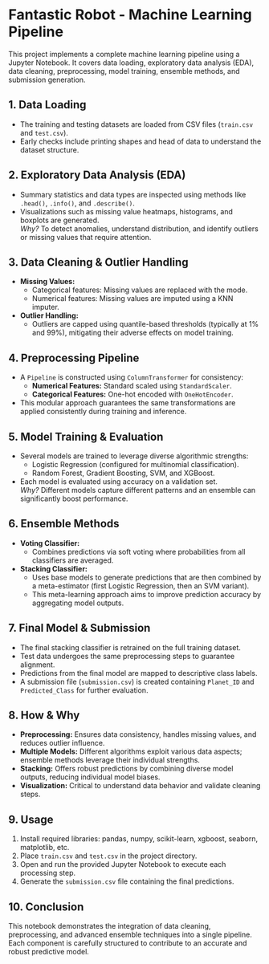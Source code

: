 # Fantastic Robot - Machine Learning Pipeline

This project implements a complete machine learning pipeline using a Jupyter Notebook. It covers data loading, exploratory data analysis (EDA), data cleaning, preprocessing, model training, ensemble methods, and submission generation.

## 1. Data Loading
- The training and testing datasets are loaded from CSV files (`train.csv` and `test.csv`).
- Early checks include printing shapes and head of data to understand the dataset structure.

## 2. Exploratory Data Analysis (EDA)
- Summary statistics and data types are inspected using methods like `.head()`, `.info()`, and `.describe()`.
- Visualizations such as missing value heatmaps, histograms, and boxplots are generated.  
  *Why?* To detect anomalies, understand distribution, and identify outliers or missing values that require attention.

## 3. Data Cleaning & Outlier Handling
- **Missing Values:**  
  - Categorical features: Missing values are replaced with the mode.
  - Numerical features: Missing values are imputed using a KNN imputer.
- **Outlier Handling:**  
  - Outliers are capped using quantile-based thresholds (typically at 1% and 99%), mitigating their adverse effects on model training.

## 4. Preprocessing Pipeline
- A `Pipeline` is constructed using `ColumnTransformer` for consistency:
  - **Numerical Features:** Standard scaled using `StandardScaler`.
  - **Categorical Features:** One-hot encoded with `OneHotEncoder`.
- This modular approach guarantees the same transformations are applied consistently during training and inference.

## 5. Model Training & Evaluation
- Several models are trained to leverage diverse algorithmic strengths:
  - Logistic Regression (configured for multinomial classification).
  - Random Forest, Gradient Boosting, SVM, and XGBoost.
- Each model is evaluated using accuracy on a validation set.  
  *Why?* Different models capture different patterns and an ensemble can significantly boost performance.

## 6. Ensemble Methods
- **Voting Classifier:**  
  - Combines predictions via soft voting where probabilities from all classifiers are averaged.
- **Stacking Classifier:**  
  - Uses base models to generate predictions that are then combined by a meta-estimator (first Logistic Regression, then an SVM variant).
  - This meta-learning approach aims to improve prediction accuracy by aggregating model outputs.

## 7. Final Model & Submission
- The final stacking classifier is retrained on the full training dataset.
- Test data undergoes the same preprocessing steps to guarantee alignment.
- Predictions from the final model are mapped to descriptive class labels.
- A submission file (`submission.csv`) is created containing `Planet_ID` and `Predicted_Class` for further evaluation.

## 8. How & Why
- **Preprocessing:** Ensures data consistency, handles missing values, and reduces outlier influence.
- **Multiple Models:** Different algorithms exploit various data aspects; ensemble methods leverage their individual strengths.
- **Stacking:** Offers robust predictions by combining diverse model outputs, reducing individual model biases.
- **Visualization:** Critical to understand data behavior and validate cleaning steps.

## 9. Usage
1. Install required libraries: pandas, numpy, scikit-learn, xgboost, seaborn, matplotlib, etc.
2. Place `train.csv` and `test.csv` in the project directory.
3. Open and run the provided Jupyter Notebook to execute each processing step.
4. Generate the `submission.csv` file containing the final predictions.

## 10. Conclusion
This notebook demonstrates the integration of data cleaning, preprocessing, and advanced ensemble techniques into a single pipeline. Each component is carefully structured to contribute to an accurate and robust predictive model.
